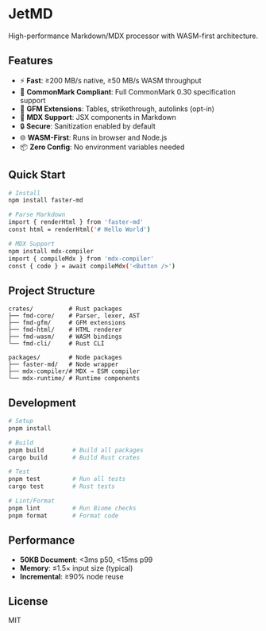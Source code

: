 # JetMD

High-performance Markdown/MDX processor with WASM-first architecture.

## Features

- ⚡ **Fast**: ≥200 MB/s native, ≥50 MB/s WASM throughput
- 📝 **CommonMark Compliant**: Full CommonMark 0.30 specification support
- 🔧 **GFM Extensions**: Tables, strikethrough, autolinks (opt-in)
- 🎯 **MDX Support**: JSX components in Markdown
- 🔒 **Secure**: Sanitization enabled by default
- 🌐 **WASM-First**: Runs in browser and Node.js
- 📦 **Zero Config**: No environment variables needed

## Quick Start

```bash
# Install
npm install faster-md

# Parse Markdown
import { renderHtml } from 'faster-md'
const html = renderHtml('# Hello World')

# MDX Support
npm install mdx-compiler
import { compileMdx } from 'mdx-compiler'
const { code } = await compileMdx('<Button />')
```

## Project Structure

```
crates/          # Rust packages
├── fmd-core/    # Parser, lexer, AST
├── fmd-gfm/     # GFM extensions
├── fmd-html/    # HTML renderer
├── fmd-wasm/    # WASM bindings
└── fmd-cli/     # Rust CLI

packages/        # Node packages  
├── faster-md/   # Node wrapper
├── mdx-compiler/# MDX → ESM compiler
└── mdx-runtime/ # Runtime components
```

## Development

```bash
# Setup
pnpm install

# Build
pnpm build        # Build all packages
cargo build       # Build Rust crates

# Test
pnpm test         # Run all tests
cargo test        # Rust tests

# Lint/Format
pnpm lint         # Run Biome checks
pnpm format       # Format code
```

## Performance

- **50KB Document**: <3ms p50, <15ms p99
- **Memory**: ≤1.5× input size (typical)
- **Incremental**: ≥90% node reuse

## License

MIT
